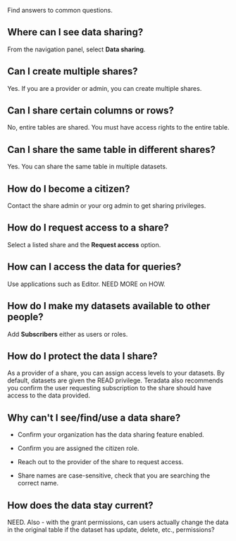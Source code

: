 
Find answers to common questions.

## Where can I see data sharing?


From the navigation panel, select **Data sharing**.

## Can I create multiple shares?


Yes. If you are a provider or admin, you can create multiple shares.

## Can I share certain columns or rows?


No, entire tables are shared. You must have access rights to the entire table.

## Can I share the same table in different shares?


Yes. You can share the same table in multiple datasets.

## How do I become a citizen?


Contact the share admin or your org admin to get sharing privileges.

## How do I request access to a share?


Select a listed share and the **Request access** option.

## How can I access the data for queries?


Use applications such as Editor. NEED MORE on HOW.

## How do I make my datasets available to other people?


Add **Subscribers** either as users or roles.

## How do I protect the data I share?


As a provider of a share, you can assign access levels to your datasets. By default, datasets are given the READ privilege. Teradata also recommends you confirm the user requesting subscription to the share should have access to the data provided.

## Why can't I see/find/use a data share?


-   Confirm your organization has the data sharing feature enabled.

-   Confirm you are assigned the citizen role.

-   Reach out to the provider of the share to request access.

-   Share names are case-sensitive, check that you are searching the correct name.


## How does the data stay current?


NEED. Also - with the grant permissions, can users actually change the data in the original table if the dataset has update, delete, etc., permissions?

